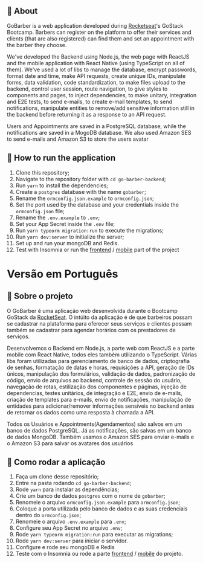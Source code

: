 ## :rocket: About

GoBarber is a web application developed during [Rocketseat](https://rocketseat.com.br/)'s GoStack Bootcamp.
Barbers can register on the platform to offer their services and clients (that are also registered) can find them and set an appointment with the barber they choose.

We've developed the Backend using Node.js, the web page with ReactJS and the mobile application with React Native (using TypeScript on all of them).
We've used a lot of libs to manage the database, encrypt passwords, format date and time, make API requests, create unique IDs, manipulate forms, data validation, code standardization, to make files upload to the backend, control user session, route navigation, to give styles to components and pages, to inject dependencies, to make unitary, integration and E2E tests, to send e-mails, to create e-mail templates, to send notifications, manipulate entities to remove/add sensitive information still in the backend before returning it as a response to an API request.

Users and Appointments are saved in a PostgreSQL database, while the notifications are saved in a MogoDB database.
We also used Amazon SES to send e-mails and Amazon S3 to store the users avatar


## 🚀 How to run the application

1. Clone this repository;
2. Navigate to the repository folder with `cd go-barber-backend`;
3. Run `yarn` to install the dependencies;
4. Create a `postgres` database with the name `gobarber`;
5. Rename the `ormconfig.json.example` to `ormconfig.json`;
6. Set the port used by the database and your credentials inside the `ormconfig.json` file;
7. Rename the `.env.example` to `.env`;
8. Set your App Secret inside the `.env` file;
9. Run `yarn typeorm migration:run` to execute the migrations;
10. Run `yarn dev:server` to initialize the server;
11. Set up and run your mongoDB and Redis.
12. Test with Insomnia or run the [frontend](https://github.com/rafael399/go-barber-web) / [mobile](https://github.com/rafael399/go-barber-mobile) part of the project




# Versão em Português

## :rocket: Sobre o projeto

O GoBarber é uma aplicação web desenvolvida durante o Bootcamp GoStack da [RocketSeat](https://rocketseat.com.br/).
O intúito da aplicação é de que barbeiros possam se cadastrar na plataforma para oferecer seus serviços e clientes possam também se cadastrar para agendar horários com os prestadores de serviços.

Desenvolvemos o Backend em Node.js, a parte web com ReactJS e a parte mobile com React Native, todos eles também utilizando o TypeScript.
Várias libs foram utilizadas para gerenciamento de banco de dados, criptografia de senhas, formatação de datas e horas, requisições a API, geração de IDs únicos, manipulação dos formulários, validação de dados, padronização de código, envio de arquivos ao backend, controle de sessão do usuário, navegação de rotas, estilização dos componentes e páginas, injeção de dependencias, testes unitários, de integração e E2E, envio de e-mails, criação de templates para e-mails, envio de notificações, manipulação de entidades para adicionar/remover informações sensíveis no backend antes de retornar os dados como uma resposta à chamada a API.

Todos os Usuários e Appointments(Agendamentos) são salvos em um banco de dados PostgreSQL. Já as notificações, são salvas em um banco de dados MongoDB.
Também usamos o Amazon SES para enviar e-mails e o Amazon S3 para salvar os avatares dos usuários

## 🚀 Como rodar a aplicação

1. Faça um clone desse repositório;
2. Entre na pasta rodando `cd go-barber-backend`;
3. Rode `yarn` para instalar as dependências;
4. Crie um banco de dados `postgres` com o nome de `gobarber`;
5. Renomeie o arquivo `ormconfig.json.example` para `ormconfig.json`;
6. Coloque a porta utilizada pelo banco de dados e as suas credenciais dentro do `ormconfig.json`;
7. Renomeie o arquivo `.env.example` para `.env`;
8. Configure seu App Secret no arquivo `.env`;
9. Rode `yarn typeorm migration:run` para executar as migrations;
10. Rode `yarn dev:server` para iniciar o servidor.
11. Configure e rode seu mongoDB e Redis
12. Teste com o Insomnia ou rode a parte [frontend](https://github.com/rafael399/go-barber-web) / [mobile](https://github.com/rafael399/go-barber-mobile) do projeto.
